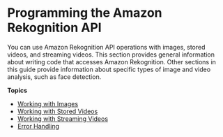 # Programming the Amazon Rekognition API<a name="programming"></a>

You can use Amazon Rekognition API operations with images, stored videos, and streaming videos\. This section provides general information about writing code that accesses Amazon Rekognition\. Other sections in this guide provide information about specific types of image and video analysis, such as face detection\. 

**Topics**
+ [Working with Images](images.md)
+ [Working with Stored Videos](video.md)
+ [Working with Streaming Videos](streaming-video.md)
+ [Error Handling](error-handling.md)
